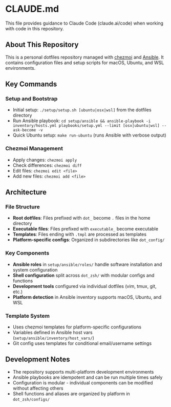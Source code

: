 # CLAUDE.md

This file provides guidance to Claude Code (claude.ai/code) when working with code in this repository.

## About This Repository

This is a personal dotfiles repository managed with [chezmoi](https://www.chezmoi.io/) and [Ansible](https://www.ansible.com/). It contains configuration files and setup scripts for macOS, Ubuntu, and WSL environments.

## Key Commands

### Setup and Bootstrap
- Initial setup: `./setup/setup.sh [ubuntu|osx|wsl]` from the dotfiles directory
- Run Ansible playbook: `cd setup/ansible && ansible-playbook -i inventory/hosts.yml playbooks/setup.yml --limit [osx|ubuntu|wsl] --ask-become -v`
- Quick Ubuntu setup: `make run-ubuntu` (runs Ansible with verbose output)

### Chezmoi Management
- Apply changes: `chezmoi apply`
- Check differences: `chezmoi diff`
- Edit files: `chezmoi edit <file>`
- Add new files: `chezmoi add <file>`

## Architecture

### File Structure
- **Root dotfiles**: Files prefixed with `dot_` become `.` files in the home directory
- **Executable files**: Files prefixed with `executable_` become executable
- **Templates**: Files ending with `.tmpl` are processed as templates
- **Platform-specific configs**: Organized in subdirectories like `dot_config/`

### Key Components
- **Ansible roles** in `setup/ansible/roles/` handle software installation and system configuration
- **Shell configuration** split across `dot_zsh/` with modular configs and functions
- **Development tools** configured via individual dotfiles (vim, tmux, git, etc.)
- **Platform detection** in Ansible inventory supports macOS, Ubuntu, and WSL

### Template System
- Uses chezmoi templates for platform-specific configurations
- Variables defined in Ansible host vars (`setup/ansible/inventory/host_vars/`)
- Git config uses templates for conditional email/username settings

## Development Notes

- The repository supports multi-platform development environments
- Ansible playbooks are idempotent and can be run multiple times safely
- Configuration is modular - individual components can be modified without affecting others
- Shell functions and aliases are organized by platform in `dot_zsh/configs/`
